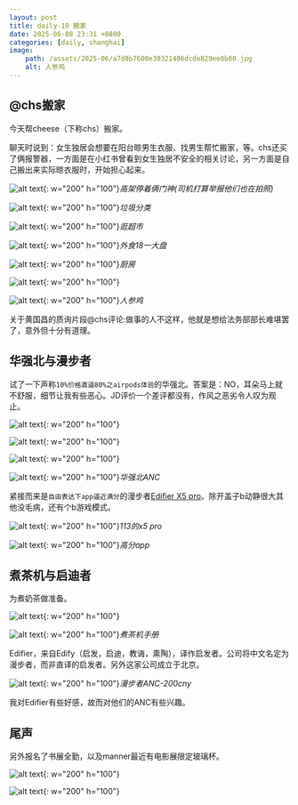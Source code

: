 ```yaml
---
layout: post
title: daily-10 搬家
date: 2025-06-08 23:31 +0800
categories: [daily, shanghai]
image: 
    path: /assets/2025-06/a7d8b7600e30321406dcde829ee0b00.jpg
    alt: 人参鸡
---
```


## @chs搬家

今天帮cheese（下称chs）搬家。

聊天时说到：女生独居会想要在阳台晾男生衣服、找男生帮忙搬家，等。chs还买了俩报警器，一方面是在小红书曾看到女生独居不安全的相关讨论，另一方面是自己搬出来实际晾衣服时，开始担心起来。 

![alt text](/assets/2025-06/e3298e0d2b3b82e754d93bb82ee2015.jpg){: w="200" h="100"}_高架停着俩门神(司机打算举报他们也在拍照)_

![alt text](/assets/2025-06/8622a6223528d80483d2d4dabef8390.jpg){: w="200" h="100"}_垃圾分类_

![alt text](/assets/2025-06/1710976ec897050415d314c2dadd1ad.jpg){: w="200" h="100"}_逛超市_

![alt text](/assets/2025-06/02fdcb3c2a9e128c20573fdf61d822a.jpg){: w="200" h="100"}_外食18一大盘_

![alt text](/assets/2025-06/23b387b5c80253df61573a9d28ce9d6.jpg){: w="200" h="100"}_厨房_

![alt text](/assets/2025-06/7b0aa31a11cb9f4b9512dc9575d073d.jpg){: w="200" h="100"}

![alt text](/assets/2025-06/a7d8b7600e30321406dcde829ee0b00.jpg){: w="200" h="100"}_人参鸡_

关于黄国昌的质询片段@chs评论:做事的人不这样，他就是想给法务部部长难堪罢了，意外但十分有道理。

## 华强北与漫步者

试了一下声称`10%价格直逼80%之airpods体验`的华强北。答案是：NO，耳朵马上就不舒服，细节让我有些恶心。JD评价一个差评都没有，作风之恶劣令人叹为观止。

![alt text](/assets/2025-06/6b83c321d9e1d686acd6604b2c61df3.jpg){: w="200" h="100"}

![alt text](/assets/2025-06/6c6983dfc28b05cf98fa3a437396c08.jpg){: w="200" h="100"}

![alt text](/assets/2025-06/c89b4853ecd635e16233012a9307672.jpg){: w="200" h="100"}

![alt text](/assets/2025-06/4356f0896fc8c318590eb9ecf4f4efb.jpg){: w="200" h="100"}_华强北ANC_

紧接而来是`自由表达下app逼近满分`的漫步者[Edifier X5 pro](https://www.edifier.com/cn/instruction/X5Pro.html)。除开盖子b动静很大其他没毛病，还有个b游戏模式。

![alt text](/assets/2025-06/a764d219546a338ac5ce1e85ade92c0.jpg){: w="200" h="100"}_113的x5 pro_

![alt text](/assets/2025-06/7bd52bf7dcf16d20954ccd0441239da.png){: w="200" h="100"}_高分app_

## 煮茶机与启迪者

为煮奶茶做准备。

![alt text](/assets/2025-06/c012c525a08c0becc64696ab08312f6.jpg){: w="200" h="100"}

![alt text](/assets/2025-06/b0cc5c8d4e29a79149be5f2bbf60e71.jpg){: w="200" h="100"}_煮茶机手册_

Edifier，来自Edify（启发，启迪，教诲，熏陶），译作启发者。公司将中文名定为漫步者，而非直译的启发者。另外这家公司成立于北京。

![alt text](/assets/2025-06/image.png){: w="200" h="100"}_漫步者ANC-200cny_

我对Edifier有些好感，故而对他们的ANC有些兴趣。

## 尾声

另外报名了书展全勤，以及manner最近有电影展限定玻璃杯。

![alt text](/assets/2025-06/image-1.png){: w="200" h="100"}

![alt text](/assets/2025-06/db0baf745f6c2003585ea02911b1596.png){: w="200" h="100"}




